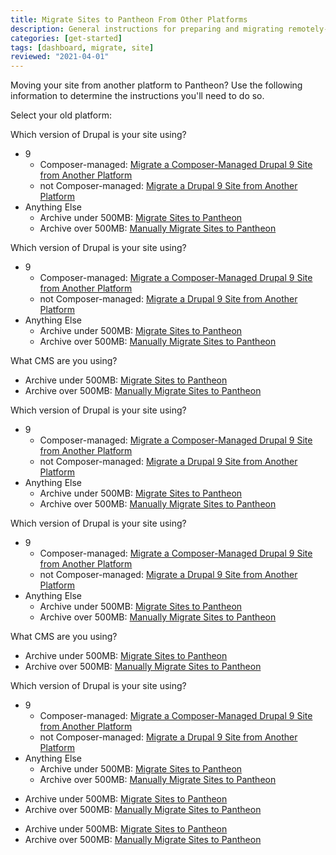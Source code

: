 ```yaml
---
title: Migrate Sites to Pantheon From Other Platforms
description: General instructions for preparing and migrating remotely-hosted Drupal or WordPress sites to Pantheon.
categories: [get-started]
tags: [dashboard, migrate, site]
reviewed: "2021-04-01"
---
```


Moving your site from another platform to Pantheon? Use the following information to determine the instructions you'll need to do so.

Select your old platform:

<Accordion title="Acquia" id="acquia">

Which version of Drupal is your site using?

- 9
  - Composer-managed: [Migrate a Composer-Managed Drupal 9 Site from Another Platform](/guides/drupal-9-unhosted-composer)
  - not Composer-managed: [Migrate a Drupal 9 Site from Another Platform](/guides/drupal-9-unhosted)
- Anything Else
  - Archive under 500MB: [Migrate Sites to Pantheon](/migrate)
  - Archive over 500MB: [Manually Migrate Sites to Pantheon](/migrate-manual)

</Accordion>

<Accordion title="Amazee.io" id="amazee">

Which version of Drupal is your site using?

- 9
  - Composer-managed: [Migrate a Composer-Managed Drupal 9 Site from Another Platform](/guides/drupal-9-unhosted-composer)
  - not Composer-managed: [Migrate a Drupal 9 Site from Another Platform](/guides/drupal-9-unhosted)
- Anything Else
  - Archive under 500MB: [Migrate Sites to Pantheon](/migrate)
  - Archive over 500MB: [Manually Migrate Sites to Pantheon](/migrate-manual)

</Accordion>

<Accordion title="Kinsta" id="kinsta">

What CMS are you using?

<TabList>

  <Tab title="WordPress" id="wp" active={true}>

  - Archive under 500MB: [Migrate Sites to Pantheon](/migrate)
  - Archive over 500MB: [Manually Migrate Sites to Pantheon](/migrate-manual)

  </Tab>

  <Tab title="Drupal" id="dp">

  Which version of Drupal is your site using?

  - 9
    - Composer-managed: [Migrate a Composer-Managed Drupal 9 Site from Another Platform](/guides/drupal-9-unhosted-composer)
    - not Composer-managed: [Migrate a Drupal 9 Site from Another Platform](/guides/drupal-9-unhosted)
  - Anything Else
    - Archive under 500MB: [Migrate Sites to Pantheon](/migrate)
    - Archive over 500MB: [Manually Migrate Sites to Pantheon](/migrate-manual)

  </Tab>

</TabList>

</Accordion>

<Accordion title="Pagely" id="pagely">

Which version of Drupal is your site using?

- 9
  - Composer-managed: [Migrate a Composer-Managed Drupal 9 Site from Another Platform](/guides/drupal-9-unhosted-composer)
  - not Composer-managed: [Migrate a Drupal 9 Site from Another Platform](/guides/drupal-9-unhosted)
- Anything Else
  - Archive under 500MB: [Migrate Sites to Pantheon](/migrate)
  - Archive over 500MB: [Manually Migrate Sites to Pantheon](/migrate-manual)

</Accordion>

<Accordion title="MISSING OPEN ACCORDION" id="another1">

  What CMS are you using?

  <TabList>

   <Tab title="WordPress" id="wp" active={true}>

   - Archive under 500MB: [Migrate Sites to Pantheon](/migrate)
   - Archive over 500MB: [Manually Migrate Sites to Pantheon](/migrate-manual)

   </Tab>

   <Tab title="Drupal" id="dp">

   Which version of Drupal is your site using?

   - 9
     - Composer-managed: [Migrate a Composer-Managed Drupal 9 Site from Another Platform](/guides/drupal-9-unhosted-composer)
     - not Composer-managed: [Migrate a Drupal 9 Site from Another Platform](/guides/drupal-9-unhosted)
   - Anything Else
     - Archive under 500MB: [Migrate Sites to Pantheon](/migrate)
     - Archive over 500MB: [Manually Migrate Sites to Pantheon](/migrate-manual)

   </Tab>

  </TabList>

</Accordion>

<Accordion title="WordPress VIP" id="wpvip">

  - Archive under 500MB: [Migrate Sites to Pantheon](/migrate)
  - Archive over 500MB: [Manually Migrate Sites to Pantheon](/migrate-manual)

</Accordion>

<Accordion title="WP Engine" id="wpeng">

  - Archive under 500MB: [Migrate Sites to Pantheon](/migrate)
  - Archive over 500MB: [Manually Migrate Sites to Pantheon](/migrate-manual)

</Accordion>
